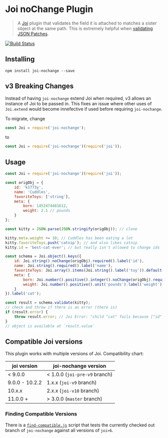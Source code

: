 # Joi noChange Plugin

> A [Joi](https://github.com/hapijs/joi) plugin that validates the field it is attached to matches a sister object at the same path. This is extremely helpful when [validating JSON Patches](https://medium.com/@markherhold/validating-json-patch-requests-44ca5981a7fc#.e6kf262wf).

[![Build Status](https://travis-ci.org/MarkHerhold/joi-nochange.svg?branch=master)](https://travis-ci.org/MarkHerhold/joi-nochange)

## Installing
```shell
npm install joi-nochange --save
```

## v3 Breaking Changes
Instead of having `joi-nochange` extend Joi when required, v3 allows an instance of Joi to be passed in. This fixes an issue where other uses of `Joi.extend` would become innefective if used before requiring `joi-nochange`.

To migrate, change
```js
const Joi = require('joi-nochange');
```
to
```js
const Joi = require('joi-nochange')(require('joi'));
```

## Usage

```js
const Joi = require('joi-nochange')(require('joi'));

const origObj = {
    id: 'k1773y',
    name: 'Cuddles',
    favoriteToys: ['string'],
    meta: {
        born: 1452474481612,
        weight: 2.1 // pounds
    }
};

const kitty = JSON.parse(JSON.stringify(origObj)); // clone

kitty.meta.weight += 10; // Cuddles has been eating a lot
kitty.favoriteToys.push('catnip'); // and also likes catnip
kitty.id = 'best-cat-ever'; // but really isn't allowed to change ids

const schema = Joi.object().keys({
    id: Joi.string().noChange(origObj).required().label('id'),
    name: Joi.string().required().label('name'),
    favoriteToys: Joi.array().items(Joi.string().label('toy')).default([]).label('favoriteToys'),
    meta: {
        born: Joi.number().positive().integer().noChange(origObj).required().label('born'),
        weight: Joi.number().positive().unit('pounds').label('weight')
    }
}).label('cat');

const result = schema.validate(kitty);
// check and throw if there is an error (there is)
if (result.error) {
    throw result.error; // Joi Error: "child "cat" fails because ["id" is not allowed to change]"
}
// object is available at `result.value`
```

## Compatible Joi versions
This plugin works with multiple versions of Joi. Compatibility chart:

| **joi version** | **joi-nochange version**      |
|-----------------|-------------------------------|
| < 9.0.0         | < 1.0.0 (`joi-pre-v9` branch) |
| 9.0.0 - 10.2.2  | 1.x.x (`joi-v9` branch)       |
| 10.x.x          | 2.x.x (`joi-v10` branch)      |
| 11.0.0 +        | > 3.0.0 (`master` branch)     |

### Finding Compatible Versions
There is a [`find-compatible.js`](find-compatible.js) script that tests the currently checked out branch of `joi-nochange` against all versions of `joi>6`.

